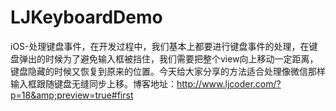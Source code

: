 # LJKeyboardDemo
iOS-处理键盘事件，在开发过程中，我们基本上都要进行键盘事件的处理，在键盘弹出的时候为了避免输入框被挡住，我们需要把整个view向上移动一定距离，键盘隐藏的时候又恢复到原来的位置。今天给大家分享的方法适合处理像微信那样输入框跟随键盘无缝同步上移。博客地址：http://www.ljcoder.com/?p=18&amp;preview=true#first

